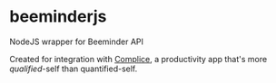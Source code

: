 # beeminderjs
NodeJS wrapper for Beeminder API

Created for integration with [Complice](https://complice.co), a productivity app that's more *qualified*-self than quantified-self.

